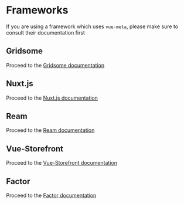 # Frameworks

If you are using a framework which uses `vue-meta`, please make sure to consult their documentation first

## Gridsome

Proceed to the [Gridsome documentation](https://gridsome.org/docs)

## Nuxt.js

Proceed to the [Nuxt.js documentation](https://nuxtjs.org/api/pages-head)

## Ream

Proceed to the [Ream documentation](https://ream.js.org/)

## Vue-Storefront

Proceed to the [Vue-Storefront documentation](https://docs.vuestorefront.io/)

## Factor

Proceed to the [Factor documentation](https://factor.dev/docs/metainfo)
